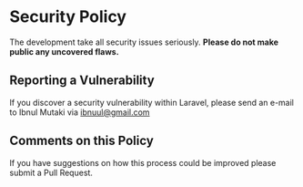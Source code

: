# Security Policy

The development take all security issues seriously. **Please do not make public any uncovered flaws.**

## Reporting a Vulnerability

If you discover a security vulnerability within Laravel, please send an e-mail to Ibnul Mutaki via [ibnuul@gmail.com](mailto:ibnuul@gmail.com)

## Comments on this Policy

If you have suggestions on how this process could be improved please submit a Pull Request.

